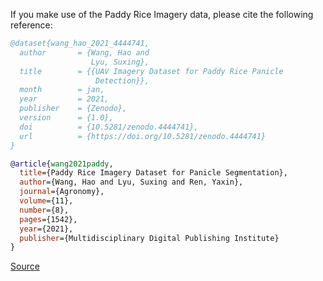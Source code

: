 If you make use of the Paddy Rice Imagery data, please cite the following reference:

``` bibtex
@dataset{wang_hao_2021_4444741,
  author       = {Wang, Hao and
                  Lyu, Suxing},
  title        = {{UAV Imagery Dataset for Paddy Rice Panicle 
                   Detection}},
  month        = jan,
  year         = 2021,
  publisher    = {Zenodo},
  version      = {1.0},
  doi          = {10.5281/zenodo.4444741},
  url          = {https://doi.org/10.5281/zenodo.4444741}
}

@article{wang2021paddy,
  title={Paddy Rice Imagery Dataset for Panicle Segmentation},
  author={Wang, Hao and Lyu, Suxing and Ren, Yaxin},
  journal={Agronomy},
  volume={11},
  number={8},
  pages={1542},
  year={2021},
  publisher={Multidisciplinary Digital Publishing Institute}
}
```

[Source](https://zenodo.org/record/4444741/export/hx)